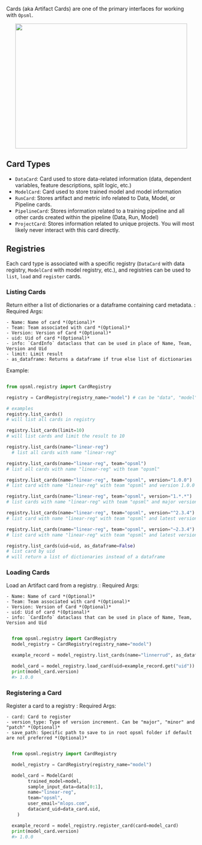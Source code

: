 Cards (aka Artifact Cards) are one of the primary interfaces for working with `Opsml`.

<p align="center">
  <img src="../../images/card-flow.png" width="457" height="332"/>
</p>

## Card Types

- `DataCard`: Card used to store data-related information (data, dependent variables, feature descriptions, split logic, etc.)
- `ModelCard`: Card used to store trained model and model information
- `RunCard`: Stores artifact and metric info related to Data, Model, or Pipeline cards.
- `PipelineCard`: Stores information related to a training pipeline and all other cards created within the pipeline (Data, Run, Model)
- `ProjectCard`: Stores information related to unique projects. You will most likely never interact with this card directly.


## Registries

Each card type is associated with a specific registry (`DataCard` with data registry, `ModelCard` with model registry, etc.), and registries can be used to `list`, `load` and `register` cards.

### Listing Cards
Return either a list of dictionaries or a dataframe containing card metadata. 
: Required Args:
  
    - Name: Name of card *(Optional)*
    - Team: Team associated with card *(Optional)*
    - Version: Version of Card *(Optional)*
    - uid: Uid of card *(Optional)*
    - info: `CardInfo` dataclass that can be used in place of Name, Team, Version and Uid
    - limit: Limit result
    - as_dataframe: Returns a dataframe if true else list of dictionaries

  Example:

  ```python

  from opsml.registry import CardRegistry

  registry = CardRegistry(registry_name="model") # can be "data", "model", "run", "pipeline

  # examples
  registry.list_cards() 
  # will list all cards in registry

  registry.list_cards(limit=10) 
  # will list cards and limit the result to 10
  
  registry.list_cards(name="linear-reg")
    # list all cards with name "linear-reg"
  
  registry.list_cards(name="linear-reg", team="opsml") 
  # list all cards with name "linear-reg" with team "opsml"
  
  registry.list_cards(name="linear-reg", team="opsml", version="1.0.0") 
  # list card with name "linear-reg" with team "opsml" and version 1.0.0

  registry.list_cards(name="linear-reg", team="opsml", version="1.*.*") 
  # list cards with name "linear-reg" with team "opsml" and major version of "1"

  registry.list_cards(name="linear-reg", team="opsml", version="^2.3.4") 
  # list card with name "linear-reg" with team "opsml" and latest version < 3.0.0

  registry.list_cards(name="linear-reg", team="opsml", version="~2.3.4") 
  # list card with name "linear-reg" with team "opsml" and latest version < 2.4.0

  registry.list_cards(uid=uid, as_dataframe=False)
  # list card by uid
  # will return a list of dictionaries instead of a dataframe

  ```

### Loading Cards
Load an Artifact card from a registry. 
: Required Args:
  
    - Name: Name of card *(Optional)*
    - Team: Team associated with card *(Optional)*
    - Version: Version of Card *(Optional)*
    - uid: Uid of card *(Optional)*
    - info: `CardInfo` dataclass that can be used in place of Name, Team, Version and Uid


```python

  from opsml.registry import CardRegistry
  model_registry = CardRegistry(registry_name="model")

  example_record = model_registry.list_cards(name="linnerrud", as_dataframe=False)[0]

  model_card = model_registry.load_card(uid=example_record.get("uid"))
  print(model_card.version)
  #> 1.0.0

```

### Registering a Card
Register a card to a registry 
: Required Args:
  
    - card: Card to register
    - version_type: Type of version increment. Can be "major", "minor" and "patch" *(Optional)*
    - save_path: Specific path to save to in root opsml folder if default are not preferred *(Optional)*


```python

  from opsml.registry import CardRegistry

  model_registry = CardRegistry(registry_name="model")

  model_card = ModelCard(
        trained_model=model,
        sample_input_data=data[0:1],
        name="linear-reg",
        team="opsml",
        user_email="mlops.com",
        datacard_uid=data_card.uid,
    )

  example_record = model_registry.register_card(card=model_card)
  print(model_card.version)
  #> 1.0.0
  
```
